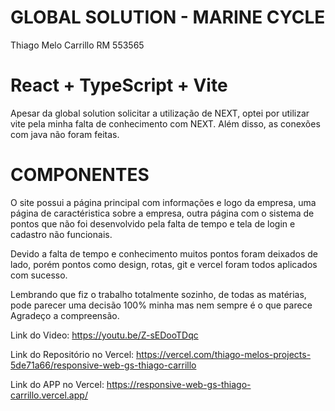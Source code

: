 # GLOBAL SOLUTION - MARINE CYCLE
Thiago Melo Carrillo RM 553565
# React + TypeScript + Vite
Apesar da global solution solicitar a utilização de NEXT, optei por utilizar vite pela minha falta de conhecimento com NEXT.
Além disso, as conexões com java não foram feitas.

# COMPONENTES
O site possui a página principal com informações e logo da empresa, uma página de caractéristica sobre a empresa, outra página com 
o sistema de pontos que não foi desenvolvido pela falta de tempo e tela de login e cadastro não funcionais.

Devido a falta de tempo e conhecimento muitos pontos foram deixados de lado, porém pontos como design, rotas, git e vercel foram todos
aplicados com sucesso.

Lembrando que fiz o trabalho totalmente sozinho, de todas as matérias, pode parecer uma decisão 100% minha mas nem sempre é o que parece
Agradeço a compreensão. 

Link do Video: https://youtu.be/Z-sEDooTDqc

Link do Repositório no Vercel: https://vercel.com/thiago-melos-projects-5de71a66/responsive-web-gs-thiago-carrillo

Link do APP no Vercel: https://responsive-web-gs-thiago-carrillo.vercel.app/ 

